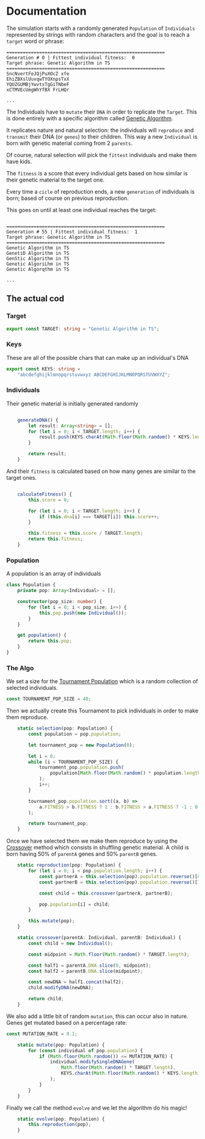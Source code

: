 # Documentation

The simulation starts with a randomly generated `Population` of `Individuals` represented by strings with random characters and the goal is to reach a `target` word or phrase:

```
==========================================================
Generation # 0 | Fittest individual fitness:  0
Target phrase: Genetic Algorithm in TS
==========================================================
SncNvertFeJQjPuXOcZ xfe
EhiZBXslUuvqwTYOXnpsTxX
YQUZGUMBjYwvtsTgGiTNbeF
xCTMVEcUmgWhYfBX FrLHQr

...

```

The Individuals have to `mutate` their `DNA` in order to replicate the `Target`. This is done entirely with a specific algorithm called [Genetic Algorithm](https://en.wikipedia.org/wiki/Genetic_algorithm).

It replicates nature and natural selection: the individuals will `reproduce` and `transmit` their DNA (or `genes`) to their children. This way a new `Individual` is born with genetic material coming from 2 `parents`.

Of course, natural selection will pick the `fittest` individuals and make them have kids.

The `fitness` is a score that every individual gets based on how similar is their genetic material to the target one.

Every time a `cicle` of reproduction ends, a new `generation` of individuals is born; based of course on previous reproduction.

This goes on until at least one individual reaches the target:

```

==========================================================
Generation # 55 | Fittest individual fitness:  1
Target phrase: Genetic Algorithm in TS
==========================================================
Genetic Algorithm in TS
GenetiD Algorithm in TS
GenStic Algorithm in TS
Genetic AlgoriLhm in TS
Genetic Algorqthm in TS

...

```

## The actual cod

### Target

```typescript
export const TARGET: string = "Genetic Algorithm in TS";
```

### Keys

These are all of the possible chars that can make up an individual's DNA

```typescript
export const KEYS: string =
    "abcdefghijklmnopqrstuvwxyz ABCDEFGHIJKLMNOPQRSTUVWXYZ";
```

### Individuals

Their genetic material is initially generated randomly

```typescript

    generateDNA() {
        let result: Array<string> = [];
        for (let i = 0; i < TARGET.length; i++) {
            result.push(KEYS.charAt(Math.floor(Math.random() * KEYS.length)));
        }

        return result;
    }

```

And their `fitness` is calculated based on how many genes are similar to the target ones.

```typescript

    calculateFitness() {
        this.score = 0;

        for (let i = 0; i < TARGET.length; i++) {
            if (this.dna[i] === TARGET[i]) this.score++;
        }

        this.fitness = this.score / TARGET.length;
        return this.fitness;
    }

```

### Population

A population is an array of individuals

```typescript
class Population {
    private pop: Array<Individual> = [];

    constructor(pop_size: number) {
        for (let i = 0; i < pop_size; i++) {
            this.pop.push(new Individual());
        }
    }

    get population() {
        return this.pop;
    }
}
```

### The Algo

We set a size for the [Tournament Population](https://en.wikipedia.org/wiki/Tournament_selection) which is a random collection of selected individuals.

```typescript
const TOURNAMENT_POP_SIZE = 40;
```

Then we actually create this Tournament to pick individuals in order to make them reproduce.

```typescript
    static selection(pop: Population) {
        const population = pop.population;

        let tournament_pop = new Population(0);

        let i = 0;
        while (i < TOURNAMENT_POP_SIZE) {
            tournament_pop.population.push(
                population[Math.floor(Math.random() * population.length)]
            );
            i++;
        }

        tournament_pop.population.sort((a, b) =>
            a.FITNESS > b.FITNESS ? 1 : b.FITNESS > a.FITNESS ? -1 : 0
        );

        return tournament_pop;
    }
```

Once we have selected them we make them reproduce by using the [Crossover](<https://en.wikipedia.org/wiki/Crossover_(genetic_algorithm)>) method which consists in shuffling genetic material. A child is born having 50% of `parentA` genes and 50% `parentB` genes.

```typescript
    static reproduction(pop: Population) {
        for (let i = 0; i < pop.population.length; i++) {
            const partnerA = this.selection(pop).population.reverse()[0];
            const partnerB = this.selection(pop).population.reverse()[1];

            const child = this.crossover(partnerA, partnerB);

            pop.population[i] = child;
        }

        this.mutate(pop);
    }

    static crossover(parentA: Individual, parentB: Individual) {
        const child = new Individual();

        const midpoint = Math.floor(Math.random() * TARGET.length);

        const half1 = parentA.DNA.slice(0, midpoint);
        const half2 = parentB.DNA.slice(midpoint);

        const newDNA = half1.concat(half2);
        child.modifyDNA(newDNA);

        return child;
    }
```

We also add a little bit of random `mutation`, this can occur also in nature. Genes get mutated based on a percentage rate:

```typescript
const MUTATION_RATE = 0.1;
```

```typescript
    static mutate(pop: Population) {
        for (const individual of pop.population) {
            if (Math.floor(Math.random()) <= MUTATION_RATE) {
                individual.modifySingleDNAGene(
                    Math.floor(Math.random() * TARGET.length),
                    KEYS.charAt(Math.floor(Math.random() * KEYS.length))
                );
            }
        }
    }
```

Finally we call the method `evolve` and we let the algorithm do his magic!

```typescript
    static evolve(pop: Population) {
        this.reproduction(pop);
    }
```

